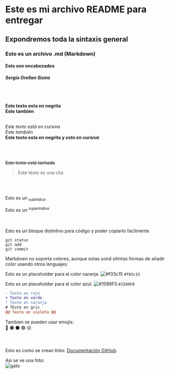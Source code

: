 # Este es mi archivo README para entregar
## Expondremos toda la sintaxis general
### Esto es un archivo .md (Markdown)
#### Esto son encabezados
##### Sergio Orellan Sieira  
<br><br>
  
**Este texto esta en negrita**   
__Este también__       
<br>

*Este texto está en cursiva*   
_Este también_   
**Este texto esta en negrita y _esto en cursiva_** 

<br><br>

~~Este texto está tachado~~
<br>
> Este texto es una cita

   
<br><br>

Esto es un <sub>subíndice</sub>

Esto es un <sup>superíndice</sup>   
<br><br>

Esto es un bloque distintivo para código y poder copiarlo facilmente

```
git status
git add
git commit
```

Markdown no soporta colores, aunque estas sond sitintas formas de añadir color usando otros lenguajes:

Esto es un placeholder para el color naranja.
![#f03c15](https://placehold.co/15x15/f03c15/f03c15.png) `#f03c15`

Esto es un placeholder para el color azul.
 ![#1589F0](https://placehold.co/15x15/1589F0/1589F0.png) `#1589F0`

```diff
- Texto en rojo
+ Texto en verde
! Texto en naranja
# TExto en gris
@@ Texto en violeta @@
```
Tambien se pueden usar emojis:    
🔴
🟠
⚫
🟢
🟡    
<br><br>

Esto es como se crean links: [Documentación GitHub](https://docs.github.com/es). 




Asi se ve una foto:   
![gato](https://github.com/Soresie/OtroProyecto/assets/166688955/a3699a9d-1378-4475-9fb5-37a701cf42c3)





